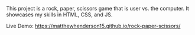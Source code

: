 This project is a rock, paper, scissors game that is user vs. the computer. It showcases my skills in HTML, CSS, and JS.

Live Demo: https://matthewhenderson15.github.io/rock-paper-scissors/

